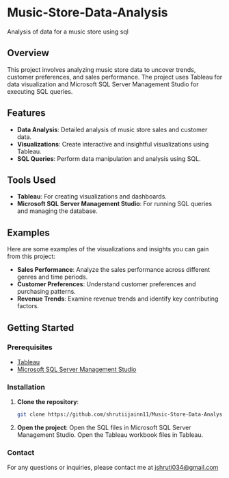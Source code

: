 # Music-Store-Data-Analysis
Analysis of data for a music store using sql


## Overview
This project involves analyzing music store data to uncover trends, customer preferences, and sales performance. The project uses Tableau for data visualization and Microsoft SQL Server Management Studio for executing SQL queries.

## Features
- **Data Analysis**: Detailed analysis of music store sales and customer data.
- **Visualizations**: Create interactive and insightful visualizations using Tableau.
- **SQL Queries**: Perform data manipulation and analysis using SQL.

## Tools Used
- **Tableau**: For creating visualizations and dashboards.
- **Microsoft SQL Server Management Studio**: For running SQL queries and managing the database.

## Examples
Here are some examples of the visualizations and insights you can gain from this project:

- **Sales Performance**: Analyze the sales performance across different genres and time periods.
- **Customer Preferences**: Understand customer preferences and purchasing patterns.
- **Revenue Trends**: Examine revenue trends and identify key contributing factors.

## Getting Started

### Prerequisites
- [Tableau](https://www.tableau.com/)
- [Microsoft SQL Server Management Studio](https://docs.microsoft.com/en-us/sql/ssms/download-sql-server-management-studio-ssms)

### Installation
1. **Clone the repository**:
   ```bash
   git clone https://github.com/shrutiijainn11/Music-Store-Data-Analysis.git

2. **Open the project**:
  Open the SQL files in Microsoft SQL Server Management Studio.
  Open the Tableau workbook files in Tableau.

### Contact
For any questions or inquiries, please contact me at jshruti034@gmail.com
